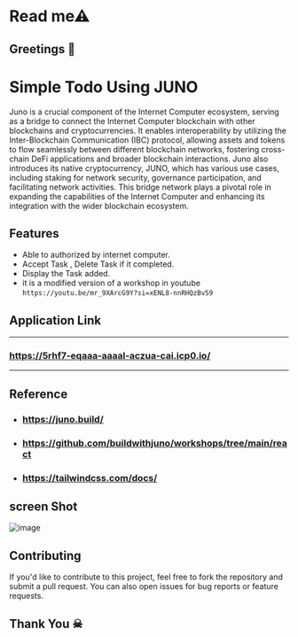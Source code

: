 # Read me⚠ 
## Greetings 💐

# Simple Todo Using JUNO
Juno is a crucial component of the Internet Computer ecosystem, serving as a bridge to connect the Internet Computer blockchain with other blockchains and cryptocurrencies. It enables interoperability by utilizing the Inter-Blockchain Communication (IBC) protocol, allowing assets and tokens to flow seamlessly between different blockchain networks, fostering cross-chain DeFi applications and broader blockchain interactions. Juno also introduces its native cryptocurrency, JUNO, which has various use cases, including staking for network security, governance participation, and facilitating network activities. This bridge network plays a pivotal role in expanding the capabilities of the Internet Computer and enhancing its integration with the wider blockchain ecosystem.

## Features

- Able to authorized by internet computer.
- Accept Task , Delete Task if it completed.
- Display the Task added.
- it is a modified version of a workshop in youtube ``` https://youtu.be/mr_9XArcG9Y?si=xENL8-nnRHQzBv59 ```

## Application Link

***
  ### https://5rhf7-eqaaa-aaaal-aczua-cai.icp0.io/ 
***

## Reference
 - ### https://juno.build/
 - ### https://github.com/buildwithjuno/workshops/tree/main/react
 - ### https://tailwindcss.com/docs/


## screen Shot
 ![image](https://github.com/jaisuriya97/TodoUsingJuno/assets/80122325/72f445b7-eed6-4d43-845f-91755f4d808e)



## Contributing

If you'd like to contribute to this project, feel free to fork the repository and submit a pull request. You can also open issues for bug reports or feature requests.

## Thank You ☠
